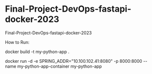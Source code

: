 # Final-Project-DevOps-fastapi-docker-2023
Final-Project-DevOps-fastapi-docker-2023

How to Run:

docker build -t my-python-app .

docker run -d -e SPRING_ADDR="10.100.102.41:8080" -p 8000:8000 --name my-python-app-container my-python-app
